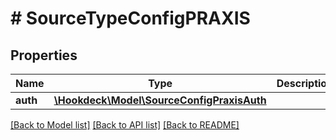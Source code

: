 # # SourceTypeConfigPRAXIS

## Properties

Name | Type | Description | Notes
------------ | ------------- | ------------- | -------------
**auth** | [**\Hookdeck\Model\SourceConfigPraxisAuth**](SourceConfigPraxisAuth.md) |  | [optional]

[[Back to Model list]](../../README.md#models) [[Back to API list]](../../README.md#endpoints) [[Back to README]](../../README.md)
